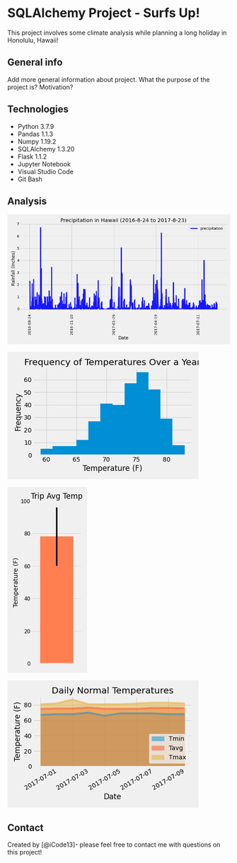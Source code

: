 # SQLAlchemy Project - Surfs Up!
This project involves some climate analysis while planning a long holiday in Honolulu, Hawaii!

## General info
Add more general information about project. What the purpose of the project is? Motivation?

## Technologies
- Python 3.7.9
- Pandas 1.1.3
- Numpy 1.19.2
- SQLAlchemy 1.3.20
- Flask 1.1.2
- Jupyter Notebook
- Visual Studio Code
- Git Bash

## Analysis

![Precipitation_Bar](./Images/precipitation.png)

![Temperature_Histogram](./Images/tobs_histogram.png)

![Trip_Avg_Temp](./Images/avg_temp_bar.png)

![Area Plot of Daily Normal Temperatures](./Images/area_plot_daily_normals.png)

## Contact
Created by [@iCode13]- please feel free to contact me with questions on this project!